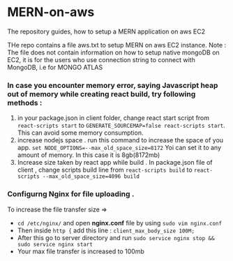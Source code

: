 # MERN-on-aws
The repository guides, how to setup a MERN application on aws EC2

THe repo contains a file aws.txt to setup MERN on aws EC2 instance.
Note : The file does not contain information on how to setup native mongoDB on EC2, it is for the users who use connection string to connect with MongoDB, i.e for MONGO ATLAS

### In case you encounter memory error, saying **Javascript heap out of memory** while creating react build, try following methods : 

1. in your package.json in client folder, change react start script from `react-scripts start` to `GENERATE_SOURCEMAP=false react-scripts start`. This can avoid some memory 
consumption.
1. increase nodejs space . run this command to increase the space of you app. `set NODE_OPTIONS=--max_old_space_size=8172`
Yoi can set it to any amount of memory. In this case it is 8gb(8172mb)
1. Increase size taken by react app while build . In package.json file of client , change scripts build line from `react-scripts build` to `react-scripts --max_old_space_size=4096 build`

### Configurng Nginx for file uploading . 
To increase the file transfer size =>

* `cd /etc/nginx/` and open **nginx.conf** file by using `sudo vim nginx.conf`
* Then inside `http {` add this line : `client_max_body_size 100M;`
* After this go to server directory and run `sudo service nginx stop && sudo service nginx start`
* Your max file transfer is increased to 100mb
